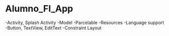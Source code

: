 # Alumno_FI_App

-Activity, Splash Activity
-Model
-Parcelable
-Resources
-Language support
-Button, TextView, EditText
-Constraint Layout
